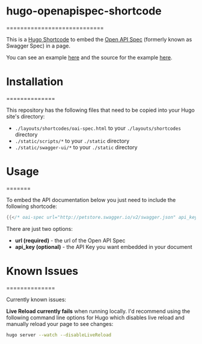 # hugo-openapispec-shortcode
============================

This is a [Hugo Shortcode](https://gohugo.io/extras/shortcodes/) to embed the [Open API Spec](https://openapis.org) (formerly known as Swagger Spec) in a page.

You can see an example [here](https://www.tenfourty.com/hugo-OAI-swagger-example/) and the source for the example [here](https://github.com/tenfourty/tenfourty.com/blob/master/content/hugo-OAI-swagger-example.md).

# Installation
==============

This repository has the following files that need to be copied into your Hugo site's directory:

* `./layouts/shortcodes/oai-spec.html` to your `./layouts/shortcodes` directory
* `./static/scripts/*` to your `./static` directory
* `./static/swagger-ui/*` to your `./static` directory

# Usage
=======

To embed the API documentation below you just need to include the following shortcode:

```go
{{</* oai-spec url="http://petstore.swagger.io/v2/swagger.json" api_key="special-key" */>}}
```

There are just two options:

* **url (required)** - the url of the Open API Spec
* **api_key (optional)** - the API Key you want embedded in your document

# Known Issues
==============

Currently known issues:

**Live Reload currently fails** when running locally. I'd recommend using the following command line options for Hugo which disables live reload and manually reload your page to see changes:

```bash
hugo server --watch --disableLiveReload
```

